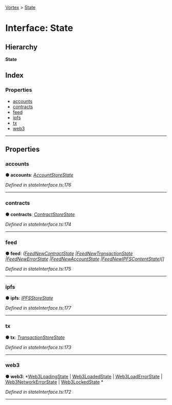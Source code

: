 [Vortex](../README.md) > [State](../interfaces/state.md)

# Interface: State

## Hierarchy

**State**

## Index

### Properties

* [accounts](state.md#accounts)
* [contracts](state.md#contracts)
* [feed](state.md#feed)
* [ipfs](state.md#ipfs)
* [tx](state.md#tx)
* [web3](state.md#web3)

---

## Properties

<a id="accounts"></a>

###  accounts

**● accounts**: *[AccountStoreState](accountstorestate.md)*

*Defined in stateInterface.ts:176*

___
<a id="contracts"></a>

###  contracts

**● contracts**: *[ContractStoreState](contractstorestate.md)*

*Defined in stateInterface.ts:174*

___
<a id="feed"></a>

###  feed

**● feed**: *([FeedNewContractState](feednewcontractstate.md) |[FeedNewTransactionState](feednewtransactionstate.md) |[FeedNewErrorState](feednewerrorstate.md) |[FeedNewAccountState](feednewaccountstate.md) |[FeedNewIPFSContentState](feednewipfscontentstate.md))[]*

*Defined in stateInterface.ts:175*

___
<a id="ipfs"></a>

###  ipfs

**● ipfs**: *[IPFSStoreState](ipfsstorestate.md)*

*Defined in stateInterface.ts:177*

___
<a id="tx"></a>

###  tx

**● tx**: *[TransactionStoreState](transactionstorestate.md)*

*Defined in stateInterface.ts:173*

___
<a id="web3"></a>

###  web3

**● web3**: *[Web3LoadingState](web3loadingstate.md) |
[Web3LoadedState](web3loadedstate.md) |
[Web3LoadErrorState](web3loaderrorstate.md) |
[Web3NetworkErrorState](web3networkerrorstate.md) |
[Web3LockedState](web3lockedstate.md)
*

*Defined in stateInterface.ts:172*

___

